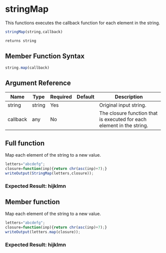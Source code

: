 # stringMap

This functions executes the callback function for each element in the string.

```javascript
stringMap(string,callback)
```

```javascript
returns string
```

## Member Function Syntax

```javascript
string.map(callback)
```

## Argument Reference

| Name | Type | Required | Default | Description |
| --- | --- | --- | --- | --- |
| string | string | Yes |  | Original input string. |
| callback | any | No |  | The closure function that is executed for each element in the string. |

## Full function

Map each element of the string to a new value.

```javascript
letters="abcdefg";
closure=function(inp){return chr(asc(inp)+7);}
writeOutput(StringMap(letters,closure));
```

### Expected Result: hijklmn

## Member function

Map each element of the string to a new value.

```javascript
letters="abcdefg";
closure=function(inp){return chr(asc(inp)+7);}
writeOutput(letters.map(closure));
```

### Expected Result: hijklmn
